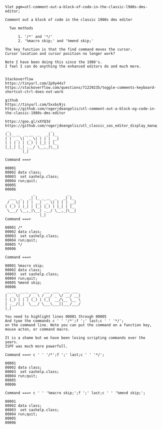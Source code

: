     %let pgm=utl-comment-out-a-block-of-code-in-the-classic-l980s-dms-editor;

    Comment out a block of code in the classic 1980s dms editor

      Two methods

          1. '/*' and '*/'
          2. '%macro skip;' and '%mend skip;'

    The key function is that the find command moves the cursor.
    Cursor location and cursor position no longer work?

    Note I have been doing this since the 1980's.
    I feel I can do anything the enhanced editors do and much more.


    Stackoverflow
    https://tinyurl.com/2p9y44s7
    https://stackoverflow.com/questions/71229235/toggle-comments-keyboard-shortcut-ctrl-does-not-work

    github
    https://tinyurl.com/5xxbs9js
    https://github.com/rogerjdeangelis/utl-comment-out-a-block-og-code-in-the-classic-1980s-dms-editor

    https://goo.gl/xXYQ3d
    https://github.com/rogerjdeangelis/utl_classic_sas_editor_display_manager_commands_improved
     _                   _
    (_)_ __  _ __  _   _| |_
    | | `_ \| `_ \| | | | __|
    | | | | | |_) | |_| | |_
    |_|_| |_| .__/ \__,_|\__|
            |_|

    Command ===>

    00001
    00002 data class;
    00003  set sashelp.class;
    00004 run;quit;
    00005
    00006
                 _               _
      ___  _   _| |_ _ __  _   _| |_
     / _ \| | | | __| `_ \| | | | __|
    | (_) | |_| | |_| |_) | |_| | |_
     \___/ \__,_|\__| .__/ \__,_|\__|
                    |_|
    Command ===>

    00001 /*
    00002 data class;
    00003  set sashelp.class;
    00004 run;quit;
    00005 */
    00006

    Command ===>

    00001 %macro skip;
    00002 data class;
    00003  set sashelp.class;
    00004 run;quit;
    00005 %mend skip;
    00006
     _ __  _ __ ___   ___ ___  ___ ___
    | `_ \| `__/ _ \ / __/ _ \/ __/ __|
    | |_) | | | (_) | (_|  __/\__ \__ \
    | .__/|_|  \___/ \___\___||___/___/
    |_|

    You need to highlight lines 00001 through 00005
    And tyoe the commands c ' ' '/*';f ';' last;c ' ' '*/';
    on the command line. Note you can put the command on a function key,
    mouse acton, or command macro.

    It is a shame but we have been losing scripting commands over the years.
    ISPF was much more powerfull.

    Command ===> c ' ' '/*';f ';' last;c ' ' '*/';

    00001
    00002 data class;
    00003  set sashelp.class;
    00004 run;quit;
    00005
    00006

    Command ===> c ' ' '%macro skip;';f ';' last;c ' ' '%mend skip;';

    00001
    00002 data class;
    00003  set sashelp.class;
    00004 run;quit;
    00005
    00006
